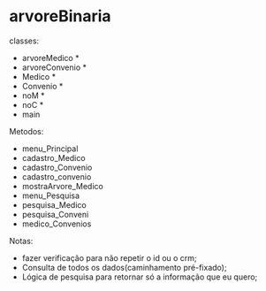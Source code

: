 # arvoreBinaria

classes:
- arvoreMedico *
- arvoreConvenio *
- Medico *
- Convenio *
- noM *
- noC *
- main

Metodos: 
- menu_Principal 
- cadastro_Medico
- cadastro_Convenio
- cadastro_convenio
- mostraArvore_Medico
- menu_Pesquisa
- pesquisa_Medico
- pesquisa_Conveni
- medico_Convenios

Notas: 
- fazer verificação para não repetir o id ou o crm;
- Consulta de todos os dados(caminhamento pré-fixado);
- Lógica de pesquisa para retornar só a informação que eu quero;
